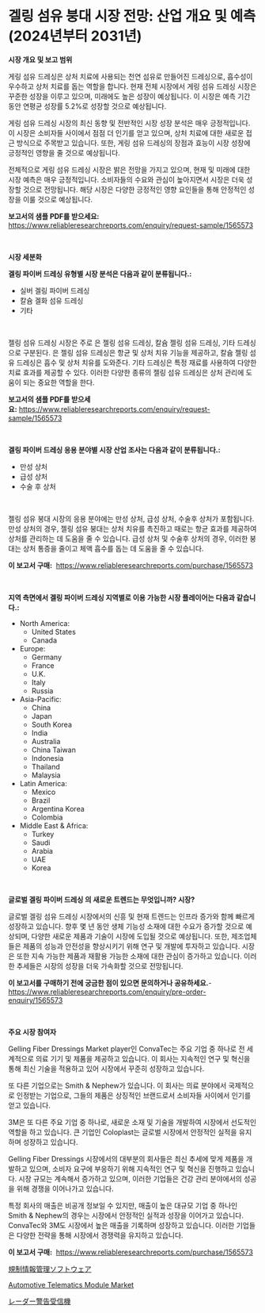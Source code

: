 <p><h1>겔링 섬유 붕대 시장 전망: 산업 개요 및 예측 (2024년부터 2031년)</h1></p><p><strong>시장 개요 및 보고 범위</strong></p>
<p><p>게링 섬유 드레싱은 상처 치료에 사용되는 천연 섬유로 만들어진 드레싱으로, 흡수성이 우수하고 상처 치료를 돕는 역할을 합니다. 현재 전체 시장에서 게링 섬유 드레싱 시장은 꾸준한 성장을 이루고 있으며, 미래에도 높은 성장이 예상됩니다. 이 시장은 예측 기간 동안 연평균 성장률 5.2%로 성장할 것으로 예상됩니다.</p><p>게링 섬유 드레싱 시장의 최신 동향 및 전반적인 시장 성장 분석은 매우 긍정적입니다. 이 시장은 소비자들 사이에서 점점 더 인기를 얻고 있으며, 상처 치료에 대한 새로운 접근 방식으로 주목받고 있습니다. 또한, 게링 섬유 드레싱의 장점과 효능이 시장 성장에 긍정적인 영향을 줄 것으로 예상됩니다.</p><p>전체적으로 게링 섬유 드레싱 시장은 밝은 전망을 가지고 있으며, 현재 및 미래에 대한 시장 예측은 매우 긍정적입니다. 소비자들의 수요와 관심이 높아지면서 시장은 더욱 성장할 것으로 전망됩니다. 해당 시장은 다양한 긍정적인 영향 요인들을 통해 안정적인 성장을 이룰 것으로 예상됩니다.</p></p>
<p><strong>보고서의 샘플 PDF를 받으세요:</strong> <a href="https://www.reliableresearchreports.com/enquiry/request-sample/1565573">https://www.reliableresearchreports.com/enquiry/request-sample/1565573</a></p>
<p>&nbsp;</p>
<p><strong>시장 세분화</strong></p>
<p><strong>겔링 파이버 드레싱 유형별 시장 분석은 다음과 같이 분류됩니다.:</strong></p>
<p><ul><li>실버 겔링 파이버 드레싱</li><li>칼슘 겔화 섬유 드레싱</li><li>기타</li></ul></p>
<p>&nbsp;</p>
<p><p>젤링 섬유 드레싱 시장은 주로 은 젤링 섬유 드레싱, 칼슘 젤링 섬유 드레싱, 기타 드레싱으로 구분된다. 은 젤링 섬유 드레싱은 항균 및 상처 치유 기능을 제공하고, 칼슘 젤링 섬유 드레싱은 흡수 및 상처 치유를 도와준다. 기타 드레싱은 특정 재료를 사용하여 다양한 치료 효과를 제공할 수 있다. 이러한 다양한 종류의 젤링 섬유 드레싱은 상처 관리에 도움이 되는 중요한 역할을 한다.</p></p>
<p><strong>보고서의 샘플 PDF를 받으세요:</strong>&nbsp;<a href="https://www.reliableresearchreports.com/enquiry/request-sample/1565573">https://www.reliableresearchreports.com/enquiry/request-sample/1565573</a></p>
<p>&nbsp;</p>
<p><strong> 겔링 파이버 드레싱 응용 분야별 시장 산업 조사는 다음과 같이 분류됩니다.:</strong></p>
<p><ul><li>만성 상처</li><li>급성 상처</li><li>수술 후 상처</li></ul></p>
<p>&nbsp;</p>
<p><p>젤링 섬유 붕대 시장의 응용 분야에는 만성 상처, 급성 상처, 수술후 상처가 포함됩니다. 만성 상처의 경우, 젤링 섬유 붕대는 상처 치유를 촉진하고 때로는 항균 효과를 제공하여 상처를 관리하는 데 도움을 줄 수 있습니다. 급성 상처 및 수술후 상처의 경우, 이러한 붕대는 상처 통증을 줄이고 체액 흡수를 돕는 데 도움을 줄 수 있습니다.</p></p>
<p><strong>이 보고서 구매:</strong>&nbsp; <a href="https://www.reliableresearchreports.com/purchase/1565573">https://www.reliableresearchreports.com/purchase/1565573</a></p>
<p>&nbsp;</p>
<p><strong>지역 측면에서 겔링 파이버 드레싱 지역별로 이용 가능한 시장 플레이어는 다음과 같습니다.:</strong></p>
<p><ul>
    <li>
        North America:
        <ul>
            <li>United States</li>
            <li>Canada</li>
        </ul>
    </li>
    <li>
        Europe:
        <ul>
            <li>Germany</li>
            <li>France</li>
            <li>U.K.</li>
            <li>Italy</li>
            <li>Russia</li>
        </ul>
    </li>
    <li>
        Asia-Pacific:
        <ul>
            <li>China</li>
            <li>Japan</li>
            <li>South Korea</li>
            <li>India</li>
            <li>Australia</li>
            <li>China Taiwan</li>
            <li>Indonesia</li>
            <li>Thailand</li>
            <li>Malaysia</li>
        </ul>
    </li>
    <li>
        Latin America:
        <ul>
            <li>Mexico</li>
            <li>Brazil</li>
            <li>Argentina Korea</li>
            <li>Colombia</li>
        </ul>
    </li>
    <li>
        Middle East & Africa:
        <ul>
            <li>Turkey</li>
            <li>Saudi</li>
            <li>Arabia</li>
            <li>UAE</li>
            <li>Korea</li>
        </ul>
    </li>
    </ul></p>
<p>&nbsp;</p>
<p><strong>글로벌 겔링 파이버 드레싱 의 새로운 트렌드는 무엇입니까? 시장?</strong></p>
<p><p>글로벌 겔링 섬유 드레싱 시장에서의 신흥 및 현재 트렌드는 인프라 증가와 함께 빠르게 성장하고 있습니다. 향후 몇 년 동안 생체 기능성 소재에 대한 수요가 증가할 것으로 예상되며, 다양한 새로운 제품과 기술이 시장에 도입될 것으로 예상됩니다. 또한, 제조업체들은 제품의 성능과 안전성을 향상시키기 위해 연구 및 개발에 투자하고 있습니다. 시장은 또한 지속 가능한 제품과 재활용 가능한 소재에 대한 관심이 증가하고 있습니다. 이러한 추세들은 시장의 성장을 더욱 가속화할 것으로 전망됩니다.</p></p>
<p><strong>이 보고서를 구매하기 전에 궁금한 점이 있으면 문의하거나 공유하세요.</strong>- <a href="https://www.reliableresearchreports.com/enquiry/pre-order-enquiry/1565573">https://www.reliableresearchreports.com/enquiry/pre-order-enquiry/1565573</a></p>
<p>&nbsp;</p>
<p><strong>주요 시장 참여자</strong></p>
<p><p>Gelling Fiber Dressings Market player인 ConvaTec는 주요 기업 중 하나로 전 세계적으로 의료 기기 및 제품을 제공하고 있습니다. 이 회사는 지속적인 연구 및 혁신을 통해 최신 기술을 적용하고 있어 시장에서 꾸준히 성장하고 있습니다. </p><p>또 다른 기업으로는 Smith & Nephew가 있습니다. 이 회사는 의료 분야에서 국제적으로 인정받는 기업으로, 그들의 제품은 상징적인 브랜드로서 소비자들 사이에서 인기를 얻고 있습니다.</p><p>3M은 또 다른 주요 기업 중 하나로, 새로운 소재 및 기술을 개발하여 시장에서 선도적인 역할을 하고 있습니다. 큰 기업인 Coloplast는 글로벌 시장에서 안정적인 실적을 유지하며 성장하고 있습니다.</p><p>Gelling Fiber Dressings 시장에서의 대부분의 회사들은 최신 추세에 맞게 제품을 개발하고 있으며, 소비자 요구에 부응하기 위해 지속적인 연구 및 혁신을 진행하고 있습니다. 시장 규모는 계속해서 증가하고 있으며, 이러한 기업들은 건강 관리 분야에서의 성공을 위해 경쟁을 이어나가고 있습니다.</p><p>특정 회사의 매출은 비공개 정보일 수 있지만, 매출이 높은 대규모 기업 중 하나인 Smith & Nephew의 경우는 시장에서 안정적인 실적과 성장을 이어가고 있습니다. ConvaTec와 3M도 시장에서 높은 매출을 기록하며 성장하고 있습니다. 이러한 기업들은 다양한 전략을 통해 시장에서 경쟁력을 유지하고 있습니다.</p></p>
<p><strong>이 보고서 구매:</strong>&nbsp;&nbsp;<a href="https://www.reliableresearchreports.com/purchase/1565573">https://www.reliableresearchreports.com/purchase/1565573</a></p>
<p><p><a href="https://github.com/marbadji/Market-Research-Report-List-1/blob/main/58198016000.md">規制情報管理ソフトウェア</a></p><p><a href="https://copper-carbon-84f.notion.site/Global-Automotive-Telematics-Module-Market-by-Types-Applications-and-Major-Players-with-Regional--0bfa926a76864aa98066b60c2ac57be3">Automotive Telematics Module Market</a></p><p><a href="https://github.com/KaydenJohns1964/Market-Research-Report-List-1/blob/main/31572156001.md">レーダー警告受信機</a></p></p>
